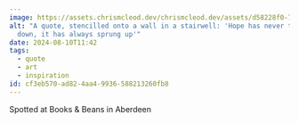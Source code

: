 ```yaml
---
image: https://assets.chrismcleod.dev/chrismcleod.dev/assets/d58228f0-7d9d-46e4-9556-e06b6b7974cc.jpg
alt: "A quote, stencilled onto a wall in a stairwell: 'Hope has never trickled
  down, it has always sprung up'"
date: 2024-08-10T11:42
tags:
  - quote
  - art
  - inspiration
id: cf3eb570-ad82-4aa4-9936-588213260fb8
---
```


Spotted at Books & Beans in Aberdeen